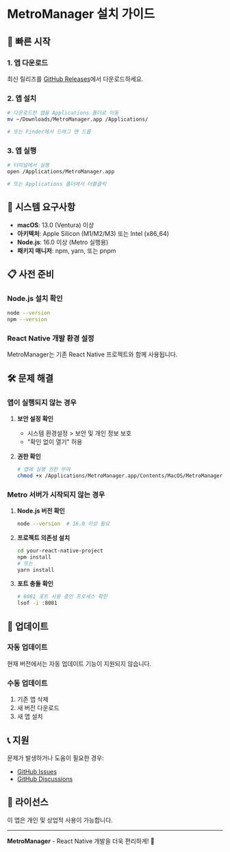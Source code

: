 # MetroManager 설치 가이드

## 🚀 빠른 시작

### 1. 앱 다운로드
최신 릴리즈를 [GitHub Releases](https://github.com/your-username/MetroManager/releases)에서 다운로드하세요.

### 2. 앱 설치
```bash
# 다운로드한 앱을 Applications 폴더로 이동
mv ~/Downloads/MetroManager.app /Applications/

# 또는 Finder에서 드래그 앤 드롭
```

### 3. 앱 실행
```bash
# 터미널에서 실행
open /Applications/MetroManager.app

# 또는 Applications 폴더에서 더블클릭
```

## 🔧 시스템 요구사항

- **macOS**: 13.0 (Ventura) 이상
- **아키텍처**: Apple Silicon (M1/M2/M3) 또는 Intel (x86_64)
- **Node.js**: 16.0 이상 (Metro 실행용)
- **패키지 매니저**: npm, yarn, 또는 pnpm

## 📋 사전 준비

### Node.js 설치 확인
```bash
node --version
npm --version
```

### React Native 개발 환경 설정
MetroManager는 기존 React Native 프로젝트와 함께 사용됩니다.

## 🛠️ 문제 해결

### 앱이 실행되지 않는 경우
1. **보안 설정 확인**
   - 시스템 환경설정 > 보안 및 개인 정보 보호
   - "확인 없이 열기" 허용

2. **권한 확인**
   ```bash
   # 앱에 실행 권한 부여
   chmod +x /Applications/MetroManager.app/Contents/MacOS/MetroManager
   ```

### Metro 서버가 시작되지 않는 경우
1. **Node.js 버전 확인**
   ```bash
   node --version  # 16.0 이상 필요
   ```

2. **프로젝트 의존성 설치**
   ```bash
   cd your-react-native-project
   npm install
   # 또는
   yarn install
   ```

3. **포트 충돌 확인**
   ```bash
   # 8081 포트 사용 중인 프로세스 확인
   lsof -i :8081
   ```

## 🔄 업데이트

### 자동 업데이트
현재 버전에서는 자동 업데이트 기능이 지원되지 않습니다.

### 수동 업데이트
1. 기존 앱 삭제
2. 새 버전 다운로드
3. 새 앱 설치

## 📞 지원

문제가 발생하거나 도움이 필요한 경우:
- [GitHub Issues](https://github.com/your-username/MetroManager/issues)
- [GitHub Discussions](https://github.com/your-username/MetroManager/discussions)

## 📝 라이선스

이 앱은 개인 및 상업적 사용이 가능합니다.

---

**MetroManager** - React Native 개발을 더욱 편리하게! 🚀





